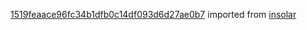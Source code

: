 [1519feaace96fc34b1dfb0c14df093d6d27ae0b7](https://github.com/insolar/insolar/commit/1519feaace96fc34b1dfb0c14df093d6d27ae0b7) imported from [insolar](https://github.com/insolar/insolar)
